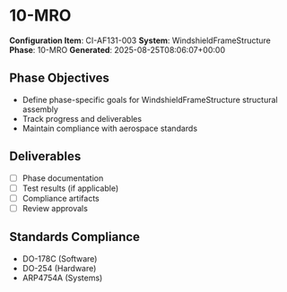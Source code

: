 # 10-MRO

**Configuration Item**: CI-AF131-003
**System**: WindshieldFrameStructure
**Phase**: 10-MRO
**Generated**: 2025-08-25T08:06:07+00:00

## Phase Objectives
- Define phase-specific goals for WindshieldFrameStructure structural assembly
- Track progress and deliverables
- Maintain compliance with aerospace standards

## Deliverables
- [ ] Phase documentation
- [ ] Test results (if applicable)
- [ ] Compliance artifacts
- [ ] Review approvals

## Standards Compliance
- DO-178C (Software)
- DO-254 (Hardware)
- ARP4754A (Systems)

